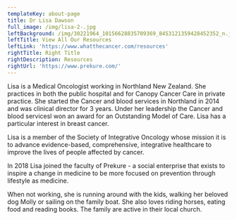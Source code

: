 ```yaml
---
templateKey: about-page
title: Dr Lisa Dawson
full_image: /img/lisa-2-.jpg
leftBackground: /img/30221964_10156628835709369_8453121359428452352_n.jpg
leftTitle: View All Our Resources
leftLink: 'https://www.whatthecancer.com/resources'
rightTitle: Right Title
rightDescription: Resources
rightUrl: 'https://www.prekure.com/'
---
```

Lisa is a Medical Oncologist working in Northland New Zealand. She practices in both the public hospital and for Canopy Cancer Care in private practice. She started the Cancer and blood services in Northland in 2014 and was clinical director for 3 years.   Under her leadership the Cancer and blood servicesl won an award for an Outstanding Model of Care. Lisa has a particular interest in breast cancer.

Lisa is a member of the Society of Integrative Oncology whose mission it is to advance evidence-based, comprehensive, integrative healthcare to improve the lives of people affected by cancer. 

In 2018 Lisa joined the faculty of Prekure - a social enterprise that exists to inspire a change in medicine to be more focused on prevention through lifestyle as medicine.

When not working, she is running around with the kids,  walking her beloved dog Molly or sailing on the family boat. She also loves riding horses, eating food and reading books. The family are active in their local church.
